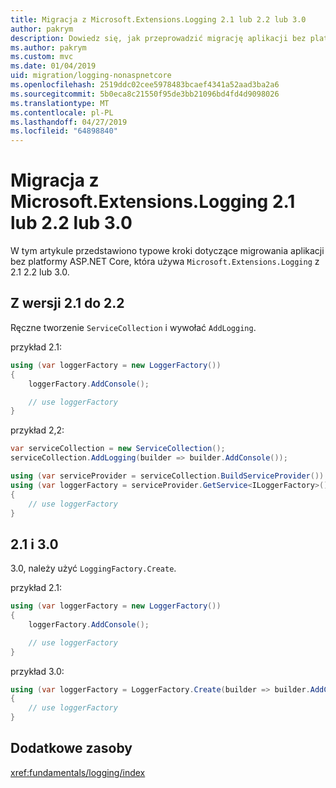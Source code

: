 ```yaml
---
title: Migracja z Microsoft.Extensions.Logging 2.1 lub 2.2 lub 3.0
author: pakrym
description: Dowiedz się, jak przeprowadzić migrację aplikacji bez platformy ASP.NET Core, która używa Microsoft.Extensions.Logging z 2.1 2.2 lub 3.0.
ms.author: pakrym
ms.custom: mvc
ms.date: 01/04/2019
uid: migration/logging-nonaspnetcore
ms.openlocfilehash: 2519ddc02cee5978483bcaef4341a52aad3ba2a6
ms.sourcegitcommit: 5b0eca8c21550f95de3bb21096bd4fd4d9098026
ms.translationtype: MT
ms.contentlocale: pl-PL
ms.lasthandoff: 04/27/2019
ms.locfileid: "64898840"
---
```

# <a name="migrate-from-microsoftextensionslogging-21-to-22-or-30"></a>Migracja z Microsoft.Extensions.Logging 2.1 lub 2.2 lub 3.0

W tym artykule przedstawiono typowe kroki dotyczące migrowania aplikacji bez platformy ASP.NET Core, która używa `Microsoft.Extensions.Logging` z 2.1 2.2 lub 3.0.

## <a name="21-to-22"></a>Z wersji 2.1 do 2.2

Ręczne tworzenie `ServiceCollection` i wywołać `AddLogging`.

przykład 2.1:

```csharp
using (var loggerFactory = new LoggerFactory())
{
    loggerFactory.AddConsole();

    // use loggerFactory
}
```

przykład 2,2:

```csharp
var serviceCollection = new ServiceCollection();
serviceCollection.AddLogging(builder => builder.AddConsole());

using (var serviceProvider = serviceCollection.BuildServiceProvider())
using (var loggerFactory = serviceProvider.GetService<ILoggerFactory>())
{
    // use loggerFactory
}
```

## <a name="21-to-30"></a>2.1 i 3.0

3.0, należy użyć `LoggingFactory.Create`.

przykład 2.1:

```csharp
using (var loggerFactory = new LoggerFactory())
{
    loggerFactory.AddConsole();

    // use loggerFactory
}
```

przykład 3.0:

```csharp
using (var loggerFactory = LoggerFactory.Create(builder => builder.AddConsole()))
{
    // use loggerFactory
}
```

## <a name="additional-resources"></a>Dodatkowe zasoby

<xref:fundamentals/logging/index>